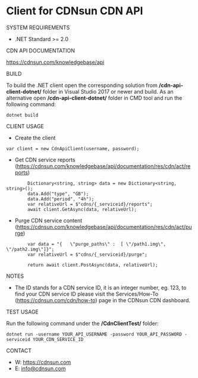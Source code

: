 # Client for CDNsun CDN API

SYSTEM REQUIREMENTS

* .NET Standard >= 2.0

CDN API DOCUMENTATION

https://cdnsun.com/knowledgebase/api

BUILD

  To build the .NET client open the corresponding solution from **/cdn-api-client-dotnet/** folder in Visual Studio 2017 or newer and build.
  As an alternative open **/cdn-api-client-dotnet/** folder in CMD tool and run the following command:
```  
dotnet build
```  

CLIENT USAGE

* Create the client

```
var client = new CdnApiClient(username, password);
```

* Get CDN service reports (https://cdnsun.com/knowledgebase/api/documentation/res/cdn/act/reports)

```
        Dictionary<string, string> data = new Dictionary<string, string>();
        data.Add("type", "GB");
        data.Add("period", "4h");
        var relativeUrl = $"cdns/{_serviceid}/reports";
        await client.GetAsync(data, relativeUrl);
```
* Purge CDN service content (https://cdnsun.com/knowledgebase/api/documentation/res/cdn/act/purge)

```
        var data = "{	\"purge_paths\" :  [ \"/path1.img\", \"/path2.img\"]}";
        var relativeUrl = $"cdns/{_serviceid}/purge";

        return await client.PostAsync(data, relativeUrl);
```

NOTES

* The ID stands for a CDN service ID, it is an integer number, eg. 123, to find your CDN service ID please visit the Services/How-To (https://cdnsun.com/cdn/how-to) page in the CDNsun CDN dashboard.

TEST USAGE

Run the following command under the **/CdnClientTest/** folder:

```
dotnet run -username YOUR_API_USERNAME -password YOUR_API_PASSWORD -serviceid YOUR_CDN_SERVICE_ID

```

CONTACT

* W: https://cdnsun.com
* E: info@cdnsun.com
